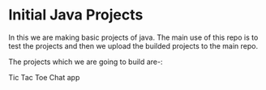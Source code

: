 # Initial Java Projects

In this we are making basic projects of java. The main use of this repo is to test the projects and then we upload the 
builded projects to the main repo.


The projects which we are going to build are-:

Tic Tac Toe
Chat app
